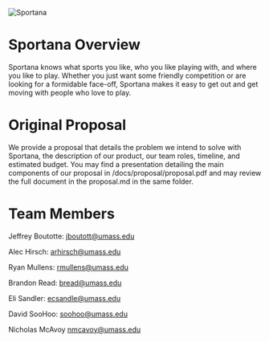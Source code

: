 ![Sportana](http://blogs.umass.edu/bread/files/2014/10/sportana-02-1024x352.png)


# Sportana Overview

Sportana knows what sports you like, who you like playing with, and where you like to play.  Whether you just want some friendly competition or are looking for a formidable face-off, Sportana makes it easy to get out and get moving with people who love to play.


# Original Proposal

We provide a proposal that details the problem we intend to solve with Sportana, the description of our product, our team roles, timeline, and estimated budget.  You may find a presentation detailing the main components of our proposal in /docs/proposal/proposal.pdf and may review the full document in the proposal.md in the same folder.    


# Team Members

Jeffrey Boutotte:	jboutott@umass.edu

Alec Hirsch:		arhirsch@umass.edu

Ryan Mullens:		rmullens@umass.edu

Brandon Read:		bread@umass.edu

Eli Sandler:		ecsandle@umass.edu

David SooHoo:		soohoo@umass.edu

Nicholas McAvoy 	nmcavoy@umass.edu